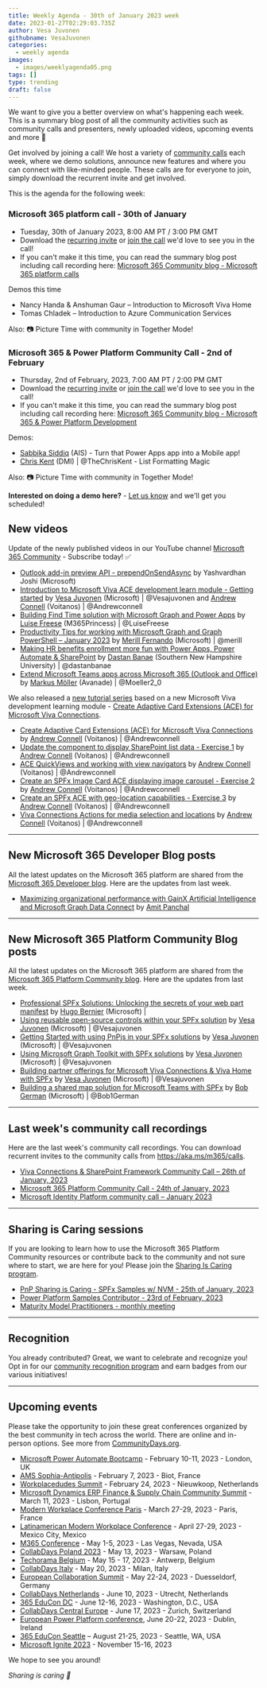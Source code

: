 ```yaml
---
title: Weekly Agenda - 30th of January 2023 week
date: 2023-01-27T02:29:03.735Z
author: Vesa Juvonen
githubname: VesaJuvonen
categories:
  - weekly agenda
images:
  - images/weeklyagenda05.png
tags: []
type: trending
draft: false
---
```


We want to give you a better overview on what's happening each week. This is a summary blog post of all the community activities such as community calls and presenters, newly uploaded videos, upcoming events and more 🚀

Get involved by joining a call! We host a variety of [community calls](https://aka.ms/m365/calls) each week, where we demo solutions, announce new features and where you can connect with like-minded people. These calls are for everyone to join, simply download the recurrent invite and get involved.

This is the agenda for the following week:

### Microsoft 365 platform call - 30th of January

* Tuesday, 30th of January 2023, 8:00 AM PT / 3:00 PM GMT
* Download the [recurring invite](https://aka.ms/m365-dev-call) or [join the call](https://aka.ms/m365-dev-call-join) we'd love to see you in the call!
* If you can't make it this time, you can read the summary blog post including call recording here: [Microsoft 365 Community blog - Microsoft 365 platform calls](https://pnp.github.io/blog/categories/microsoft-365-platform-call/)

Demos this time

* Nancy Handa & Anshuman Gaur – Introduction to Microsoft Viva Home
* Tomas Chladek – Introduction to Azure Communication Services

Also: 📷 Picture Time with community in Together Mode!

### Microsoft 365 & Power Platform Community Call - 2nd of February

* Thursday, 2nd of February, 2023, 7:00 AM PT / 2:00 PM GMT
* Download the [recurring invite](https://aka.ms/spdev-sig-call) or [join the call](https://aka.ms/spdev-sig-call-join) we'd love to see you in the call!
* If you can't make it this time, you can read the summary blog post including call recording here: [Microsoft 365 Community blog - Microsoft 365 & Power Platform Development](https://pnp.github.io/blog/categories/microsoft-365-and-power-platform-development-community-call/)

Demos: 

* [Sabbika Siddiq](https://linkedin.com/in/sabbikasiddiq) (AIS) - Turn that Power Apps app into a Mobile app!
* [Chris Kent](https://twitter.com/theChrisKent) (DMI) | @TheChrisKent - List Formatting Magic

Also: 📷 Picture Time with community in Together Mode!

**Interested on doing a demo here?** - [Let us know](https://aka.ms/m365pnp/request/demo) and we'll get you scheduled!

## New videos

Update of the newly published videos in our YouTube channel [Microsoft 365 Community](https://www.youtube.com/channel/UC_mKdhw-V6CeCM7gTo_Iy7w) - Subscribe today! ✅

* [Outlook add-in preview API - prependOnSendAsync](https://www.youtube.com/watch?v=r7UPHTeBA1A) by Yashvardhan Joshi (Microsoft)
* [Introduction to Microsoft Viva ACE development learn module - Getting started](https://www.youtube.com/watch?v=tH7VWyZsAIU) by [Vesa Juvonen](https://twitter.com/vesajuvonen) (Microsoft) | @Vesajuvonen and  [Andrew Connell](https://twitter.com/andrewconnell) (Voitanos) | @Andrewconnell
* [Building Find Time solution with Microsoft Graph and Power Apps](https://www.youtube.com/watch?v=pLubg1ddrMA) by [Luise Freese](https://twitter.com/LuiseFreese) (M365Princess) | @LuiseFreese
* [Productivity Tips for working with Microsoft Graph and Graph PowerShell – January 2023](https://www.youtube.com/watch?v=R4QdFdALlA0) by [Merill Fernando](https://twitter.com/merill) (Microsoft) | @merill
* [Making HR benefits enrollment more fun with Power Apps, Power Automate & SharePoint](https://www.youtube.com/watch?v=ymdMtTK9FeQ) by [Dastan Banae](https://twitter.com/dastanbanae) (Southern New Hampshire University) | @dastanbanae
* [Extend Microsoft Teams apps across Microsoft 365 (Outlook and Office)](https://www.youtube.com/watch?v=32uOBsCDMlQ) by [Markus Möller](https://twitter.com/Moeller2_0) (Avanade) | @Moeller2\_0


We also released a [new tutorial series](https://www.youtube.com/watch?v=plIXeRPR92Y&list=PLR9nK3mnD-OUjNKUMsWJwYnRnsmxXojYs) based on a new Microsoft Viva development learning module - [Create Adaptive Card Extensions (ACE) for Microsoft Viva Connections](https://learn.microsoft.com/training/modules/sharepoint-spfx-adaptive-card-extension-card-types/).

* [Create Adaptive Card Extensions (ACE) for Microsoft Viva Connections](https://www.youtube.com/watch?v=plIXeRPR92Y) by [Andrew Connell](https://twitter.com/andrewconnell) (Voitanos) | @Andrewconnell
* [Update the component to display SharePoint list data - Exercise 1](https://www.youtube.com/watch?v=kefrLAS2DRw) by [Andrew Connell](https://twitter.com/andrewconnell) (Voitanos) | @Andrewconnell
* [ACE QuickViews and working with view navigators](https://www.youtube.com/watch?v=plePKkwZU-c) by [Andrew Connell](https://twitter.com/andrewconnell) (Voitanos) | @Andrewconnell
* [Create an SPFx Image Card ACE displaying image carousel - Exercise 2](https://www.youtube.com/watch?v=-Eb4KIMtwt0) by [Andrew Connell](https://twitter.com/andrewconnell) (Voitanos) | @Andrewconnell
* [Create an SPFx ACE with geo-location capabilities - Exercise 3](https://www.youtube.com/watch?v=tFAZsBDj8zw) by [Andrew Connell](https://twitter.com/andrewconnell) (Voitanos) | @Andrewconnell
* [Viva Connections Actions for media selection and locations](https://www.youtube.com/watch?v=P4x2-xd3QbU) by [Andrew Connell](https://twitter.com/andrewconnell) (Voitanos) | @Andrewconnell

---

## New Microsoft 365 Developer Blog posts

All the latest updates on the Microsoft 365 platform are shared from the [Microsoft 365 Developer blog](https://devblogs.microsoft.com/microsoft365dev/). Here are the updates from last week.

* [Maximizing organizational performance with GainX Artificial Intelligence and Microsoft Graph Data Connect](https://devblogs.microsoft.com/microsoft365dev/maximizing-organizational-performance-with-gainx-artificial-intelligence-and-microsoft-graph-data-connect/) by [Amit Panchal](https://linkedin.com/in/amitpnyc/)

---

## New Microsoft 365 Platform Community Blog posts

All the latest updates on the Microsoft 365 platform are shared from the [Microsoft 365 Platform Community blog](https://pnp.github.io/blog/). Here are the updates from last week.

* [Professional SPFx Solutions: Unlocking the secrets of your web part manifest](https://pnp.github.io/blog/post/spfx-19-professional-solutions-web-part-manifest/) by [Hugo Bernier](https://twitter.com/bernierh) (Microsoft) | 
* [Using reusable open-source controls within your SPFx solution](https://pnp.github.io/blog/post/spfx-18-reusable-open-source-controls-spfx/) by [Vesa Juvonen](https://twitter.com/vesajuvonen) (Microsoft) | @Vesajuvonen
* [Getting Started with using PnPjs in your SPFx solutions](https://pnp.github.io/blog/post/spfx-14-getting-started-with-pnpjs-spfx/) by [Vesa Juvonen](https://twitter.com/vesajuvonen) (Microsoft) | @Vesajuvonen
* [Using Microsoft Graph Toolkit with SPFx solutions](https://pnp.github.io/blog/post/spfx-17-microsoft-graph-toolkit-spfx/) by [Vesa Juvonen](https://twitter.com/vesajuvonen) (Microsoft) | @Vesajuvonen
* [Building partner offerings for Microsoft Viva Connections & Viva Home with SPFx](https://pnp.github.io/blog/post/spfx-16-building-partner-offerings-for-viva-spfx/) by [Vesa Juvonen](https://twitter.com/vesajuvonen) (Microsoft) | @Vesajuvonen
* [Building a shared map solution for Microsoft Teams with SPFx](https://pnp.github.io/blog/post/spfx-15-building-a-shared-map-teams-solution-spfx/) by [Bob German](https://twitter.com/Bob1German) (Microsoft) | @Bob1German

---

## Last week's community call recordings

Here are the last week's community call recordings. You can download recurrent invites to the community calls from https://aka.ms/m365/calls.

* [Viva Connections & SharePoint Framework Community Call – 26th of January, 2023](https://pnp.github.io/blog/microsoft-viva-and-spfx-community-call/2023-01-26/)
* [Microsoft 365 Platform Community Call - 24th of January, 2023](https://pnp.github.io/blog/microsoft-365-platform-community-call/2023-01-24/)
* [Microsoft Identity Platform community call – January 2023](https://pnp.github.io/blog/microsoft-identity-platform-community-call/microsoft-identity-platform-community-call-january-2023/)

---

## Sharing is Caring sessions

If you are looking to learn how to use the Microsoft 365 Platform Community resources or contribute back to the community and not sure where to start, we are here for you! Please join the [Sharing Is Caring program](https://pnp.github.io/sharing-is-caring/).

* [PnP Sharing is Caring - SPFx Samples w/ NVM - 25th of January, 2023](https://forms.office.com/pages/responsepage.aspx?id=KtIy2vgLW0SOgZbwvQuRaXDXyCl9DkBHq4A2OG7uLpdUNEE2SUdTOU1UOEtCTFU3MlM1SERDMlNVNi4u)
* [Power Platform Samples Contributor - 23rd of February, 2023](https://forms.office.com/pages/responsepage.aspx?id=KtIy2vgLW0SOgZbwvQuRaXDXyCl9DkBHq4A2OG7uLpdUN0hMNTRPWVVWTkhFTk9QQzhFSTRIS1JLSC4u)
* [Maturity Model Practitioners - monthly meeting](https://aka.ms/mm4m365/invite)

---

## Recognition

You already contributed? Great, we want to celebrate and recognize you! Opt in for our [community recognition program](https://pnp.github.io/recognitionprogram/) and earn badges from our various initiatives! 

---

## Upcoming events

Please take the opportunity to join these great conferences organized by the best community in tech across the world. There are online and in-person options. See more from [CommunityDays.org](https://www.communitydays.org/).

* [Microsoft Power Automate Bootcamp](https://events.powercommunity.com/microsoft-power-automate-bootcamp-2023/) - February 10-11, 2023 - London, UK
* [AMS Sophia-Antipolis](https://www.communitydays.org/event/2023-02-07/ams-sophia-antipolis) - February 7, 2023 - Biot, France
* [Workplacedudes Summit](https://www.communitydays.org/event/2023-02-24/workplacedudes-summit) - February 24, 2023 - Nieuwkoop, Netherlands
* [Microsoft Dynamics ERP Finance & Supply Chain Community Summit](https://www.communitydays.org/event/2023-03-11/dynamics-365-finance-and-supply-chain-summit) - March 11, 2023 - Lisbon, Portugal
* [Modern Workplace Conference Paris](https://modern-workplace.pro/) - March 27-29, 2023 - Paris, France
* [Latinamerican Modern Workplace Conference](https://www.communitydays.org/event/2023-04-27/get-cslatam-conference-2023) - April 27-29, 2023 - Mexico City, Mexico
* [M365 Conference](https://m365conf.com/#!/) - May 1-5, 2023 - Las Vegas, Nevada, USA
* [CollabDays Poland 2023](https://www.communitydays.org/event/2023-05-13/collabdays-poland-2023) - May 13, 2023 - Warsaw, Poland
* [Techorama Belgium](https://www.techorama.be/) - May 15 - 17, 2023 - Antwerp, Belgium
* [CollabDays Italy](https://www.collabdays.org/2023-italy/) - May 20, 2023 - Milan, Italy
* [European Collaboration Summit](https://www.collabsummit.eu/) - May 22-24, 2023 - Duesseldorf, Germany
* [CollabDays Netherlands](https://www.communitydays.org/event/2023-06-10/collabdays-netherlands-2023) - June 10, 2023 - Utrecht, Netherlands
* [365 EduCon DC](https://365educon.com/DC/) - June 12-16, 2023 - Washington, D.C., USA
* [CollabDays Central Europe](https://www.collabdays.org/2023-ce/) - June 17, 2023 - Zurich, Switzerland
* [European Power Platform conference](https://www.sharepointeurope.com/european-power-platform-conference/), June 20-22, 2023 - Dublin, Ireland
* [365 EduCon Seattle](https://365educon.com/Seattle/) – August 21-25, 2023 - Seattle, WA, USA
* [Microsoft Ignite 2023](https://ignite.microsoft.com/) - November 15-16, 2023

We hope to see you around!

_Sharing is caring 🧡_
